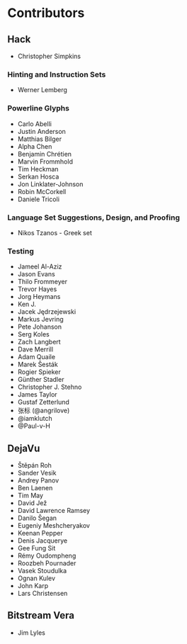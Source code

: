 # Contributors

## Hack

- Christopher Simpkins

### Hinting and Instruction Sets
- Werner Lemberg

### Powerline Glyphs
- Carlo Abelli
- Justin Anderson
- Matthias Bilger
- Alpha Chen
- Benjamin Chrétien
- Marvin Frommhold
- Tim Heckman
- Serkan Hosca
- Jon Linklater-Johnson
- Robin McCorkell
- Daniele Tricoli

### Language Set Suggestions, Design, and Proofing
- Nikos Tzanos - Greek set

### Testing
- Jameel Al-Aziz
- Jason Evans
- Thilo Frommeyer
- Trevor Hayes
- Jorg Heymans
- Ken J.
- Jacek Jędrzejewski
- Markus Jevring
- Pete Johanson
- Serg Koles
- Zach Langbert
- Dave Merrill
- Adam Quaile
- Marek Šesták
- Rogier Spieker
- Günther Stadler
- Christopher J. Stehno
- James Taylor
- Gustaf Zetterlund
- 张标 (@angrilove)
- @iamklutch
- @Paul-v-H

## DejaVu

- Štěpán Roh
- Sander Vesik
- Andrey Panov
- Ben Laenen
- Tim May
- David Jež
- David Lawrence Ramsey
- Danilo Šegan
- Eugeniy Meshcheryakov
- Keenan Pepper
- Denis Jacquerye
- Gee Fung Sit
- Rémy Oudompheng
- Roozbeh Pournader
- Vasek Stoudulka
- Ognan Kulev
- John Karp
- Lars Christensen

## Bitstream Vera

- Jim Lyles
